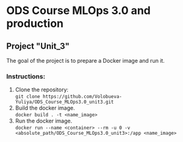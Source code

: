 # ODS Course MLOps 3.0 and production
## Project "Unit_3"

The goal of the project is to prepare a Docker image and run it.

### Instructions:
1. Clone the repository:  
```git clone https://github.com/Volobueva-Yuliya/ODS_Course_MLOps3.0_unit3.git```
2. Build the docker image.  
```docker build . -t <name_image>```
4. Run the docker image.  
```docker run --name <container> --rm -u 0 -v <absolute_path/ODS_Course_MLOps3.0_unit3>:/app <name_image>```
